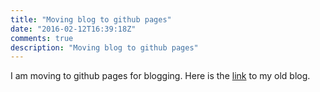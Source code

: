 ```yaml
---
title: "Moving blog to github pages"
date: "2016-02-12T16:39:18Z"
comments: true
description: "Moving blog to github pages"
---
```


I am moving to github pages for blogging. Here is the [link](http://jitu-blog.blogspot.com/) to my old blog. 